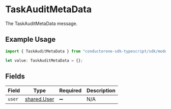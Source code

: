 # TaskAuditMetaData

The TaskAuditMetaData message.

## Example Usage

```typescript
import { TaskAuditMetaData } from "conductorone-sdk-typescript/sdk/models/shared";

let value: TaskAuditMetaData = {};
```

## Fields

| Field                                             | Type                                              | Required                                          | Description                                       |
| ------------------------------------------------- | ------------------------------------------------- | ------------------------------------------------- | ------------------------------------------------- |
| `user`                                            | [shared.User](../../../sdk/models/shared/user.md) | :heavy_minus_sign:                                | N/A                                               |